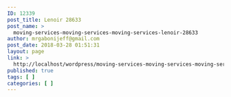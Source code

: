 ```yaml
---
ID: 12339
post_title: Lenoir 28633
post_name: >
  moving-services-moving-services-moving-services-lenoir-28633
author: mrgabonijeff@gmail.com
post_date: 2018-03-28 01:51:31
layout: page
link: >
  http://localhost/wordpress/moving-services-moving-services-moving-services-lenoir-28633/
published: true
tags: [ ]
categories: [ ]
---
```

